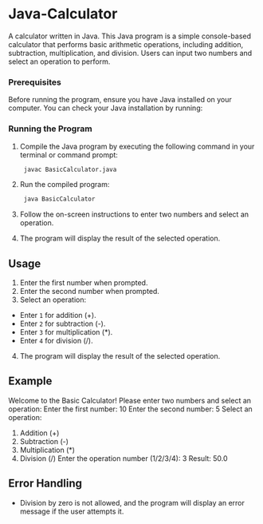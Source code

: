 # Java-Calculator
A calculator written in Java. This Java program is a simple console-based calculator that performs basic arithmetic operations, including addition, subtraction, multiplication, and division. Users can input two numbers and select an operation to perform.

### Prerequisites

Before running the program, ensure you have Java installed on your computer. You can check your Java installation by running:


### Running the Program

1. Compile the Java program by executing the following command in your terminal or command prompt:
    ```bash
     javac BasicCalculator.java

2. Run the compiled program:
    ```bash
     java BasicCalculator
3. Follow the on-screen instructions to enter two numbers and select an operation.

4. The program will display the result of the selected operation.

## Usage

1. Enter the first number when prompted.
2. Enter the second number when prompted.
3. Select an operation:
- Enter `1` for addition (+).
- Enter `2` for subtraction (-).
- Enter `3` for multiplication (*).
- Enter `4` for division (/).
4. The program will display the result of the selected operation.

## Example
Welcome to the Basic Calculator!
Please enter two numbers and select an operation:
Enter the first number: 10
Enter the second number: 5
Select an operation:

1. Addition (+)
2. Subtraction (-)
3. Multiplication (*)
4. Division (/)
Enter the operation number (1/2/3/4): 3
Result: 50.0

## Error Handling

- Division by zero is not allowed, and the program will display an error message if the user attempts it.
